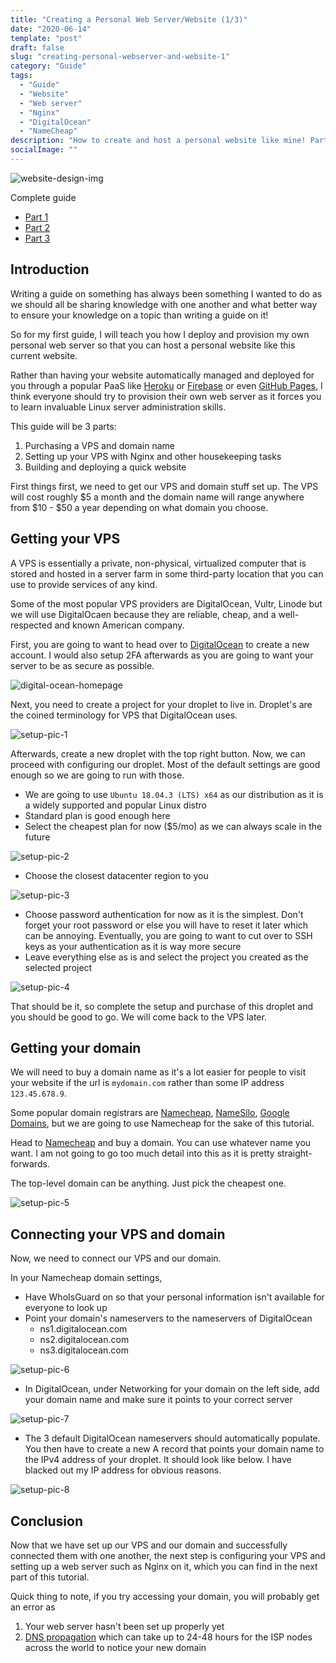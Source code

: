 ```yaml
---
title: "Creating a Personal Web Server/Website (1/3)"
date: "2020-06-14"
template: "post"
draft: false
slug: "creating-personal-webserver-and-website-1"
category: "Guide"
tags:
  - "Guide"
  - "Website"
  - "Web server"
  - "Nginx"
  - "DigitalOcean"
  - "NameCheap"
description: "How to create and host a personal website like mine! Part 1/3"
socialImage: ""
---
```


![website-design-img](/media/2020-06-14-header.png)

Complete guide
- [Part 1](https://raymondyou.me/posts/creating-personal-webserver-and-website-1)
- [Part 2](https://raymondyou.me/posts/creating-personal-webserver-and-website-2)
- [Part 3](https://raymondyou.me/posts/creating-personal-webserver-and-website-3)

## Introduction

Writing a guide on something has always been something I wanted to do as we should all be sharing knowledge with one another and what better way to ensure your knowledge on a topic than writing a guide on it! 

So for my first guide, I will teach you how I deploy and provision my own personal web server so that you can host a personal website like this current website.

Rather than having your website automatically managed and deployed for you through a popular PaaS like [Heroku](https://www.heroku.com/) or [Firebase](https://firebase.google.com/) or even [GitHub Pages](https://pages.github.com/), I think everyone should try to provision their own web server as it forces you to learn invaluable Linux server administration skills.

This guide will be 3 parts:
   1. Purchasing a VPS and domain name
   2. Setting up your VPS with Nginx and other housekeeping tasks
   3. Building and deploying a quick website

First things first, we need to get our VPS and domain stuff set up. The VPS will cost roughly \$5 a month and the domain name will range anywhere from \$10 - \$50 a year depending on what domain you choose.

## Getting your VPS

A VPS is essentially a private, non-physical, virtualized computer that is stored and hosted in a server farm in some third-party location that you can use to provide services of any kind.

Some of the most popular VPS providers are DigitalOcean, Vultr, Linode but we will use DigitalOcaen because they are reliable, cheap, and a well-respected and known American company.

First, you are going to want to head over to [DigitalOcean](https://www.digitalocean.com/) to create a new account. I would also setup 2FA afterwards as you are going to want your server to be as secure as possible.

![digital-ocean-homepage](/media/2020-06-14-server-guide-0.png)

Next, you need to create a project for your droplet to live in. Droplet's are the coined terminology for VPS that DigitalOcean uses.

![setup-pic-1](/media/2020-06-14-server-guide-1.png)

Afterwards, create a new droplet with the top right button. Now, we can proceed with configuring our droplet. Most of the default settings are good enough so we are going to run with those.

 - We are going to use `Ubuntu 18.04.3 (LTS) x64` as our distribution as it is a widely supported and popular Linux distro
 - Standard plan is good enough here
 - Select the cheapest plan for now ($5/mo) as we can always scale in the future

![setup-pic-2](/media/2020-06-14-server-guide-2.png)

- Choose the closest datacenter region to you

![setup-pic-3](/media/2020-06-14-server-guide-3.png)

- Choose password authentication for now as it is the simplest. Don't forget your root password or else you will have to reset it later which can be annoying. Eventually, you are going to want to cut over to SSH keys as your authentication as it is way more secure
- Leave everything else as is and select the project you created as the selected project

![setup-pic-4](/media/2020-06-14-server-guide-4.png)

That should be it, so complete the setup and purchase of this droplet and you should be good to go. We will come back to the VPS later.

## Getting your domain

We will need to buy a domain name as it's a lot easier for people to visit your website if the url is `mydomain.com` rather than some IP address `123.45.678.9`.

Some popular domain registrars are [Namecheap](https://www.namecheap.com/), [NameSilo](https://www.namesilo.com/), [Google Domains](https://domains.google/), but we are going to use Namecheap for the sake of this tutorial.

Head to [Namecheap](https://www.namecheap.com/) and buy a domain. You can use whatever name you want. I am not going to go too much detail into this as it is pretty straight-forwards.

The top-level domain can be anything. Just pick the cheapest one.

![setup-pic-5](/media/2020-06-14-server-guide-5.png)

## Connecting your VPS and domain

Now, we need to connect our VPS and our domain.

In your Namecheap domain settings,

- Have WhoIsGuard on so that your personal information isn't available for everyone to look up
- Point your domain's nameservers to the nameservers of DigitalOcean
  - ns1.digitalocean.com
  - ns2.digitalocean.com
  - ns3.digitalocean.com

![setup-pic-6](/media/2020-06-14-server-guide-6.png)

- In DigitalOcean, under Networking for your domain on the left side, add your domain name and make sure it points to your correct server

![setup-pic-7](/media/2020-06-14-server-guide-7.png)

- The 3 default DigitalOcean nameservers should automatically populate. You then have to create a new A record that points your domain name to the IPv4 address of your droplet. It should look like below. I have blacked out my IP address for obvious reasons.

![setup-pic-8](/media/2020-06-14-server-guide-8.png)

## Conclusion

Now that we have set up our VPS and our domain and successfully connected them with one another, the next step is configuring your VPS and setting up a web server such as Nginx on it, which you can find in the next part of this tutorial.

Quick thing to note, if you try accessing your domain, you will probably get an error as 

1. Your web server hasn't been set up properly yet
2. [DNS propagation](https://www.siteground.com/kb/what_is_dns_propagation_and_why_it_takes_so_long/) which can take up to 24-48 hours for the ISP nodes across the world to notice your new domain
